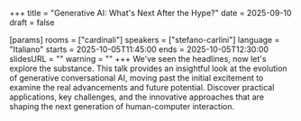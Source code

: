 +++
title = "Generative AI: What's Next After the Hype?"
date = 2025-09-10
draft = false

[params]
rooms = ["cardinali"]
speakers = ["stefano-carlini"]
language = "Italiano"
starts = 2025-10-05T11:45:00
ends = 2025-10-05T12:30:00
slidesURL = ""
warning = ""
+++
We've seen the headlines, now let's explore the substance. This talk provides an insightful look at the evolution of generative conversational AI, moving past the initial excitement to examine the real advancements and future potential. Discover practical applications, key challenges, and the innovative approaches that are shaping the next generation of human-computer interaction.
